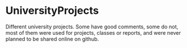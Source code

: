 # UniversityProjects
Different university projects. Some have good comments, some do not, most of them were used for projects, classes or reports, and were never planned to be shared online on github.
